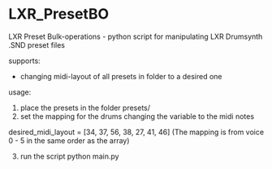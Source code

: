 # LXR_PresetBO
LXR Preset Bulk-operations - python script for manipulating LXR Drumsynth .SND preset files

supports:

- changing midi-layout of all presets in folder to a desired one


usage:

1. place the presets in the folder presets/
2. set the mapping for the drums changing the variable to the midi notes

desired_midi_layout = [34, 37, 56, 38, 27, 41, 46]
(The mapping is from voice 0 - 5 in the same order as the array)

3. run the script python main.py
